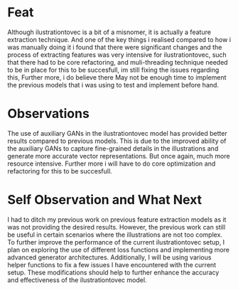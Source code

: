 # Feat

Although ilustrationtovec is a bit of a misnomer, it is actually a feature extraction technique. And one of the key things i realised compared to how i was manually doing it
i found that there were significant changes and the process of extracting
features was very intensive for ilustrationtovec, such that there had to be core
refactoring, and muli-threading technique needed to be in place for this to be
succesfull, im still fixing the issues regarding this, Further more, i do
believe there May not be enough time to implement the previous models that i was
using to test and implement before hand.

# Observations

The use of auxiliary GANs in the ilustrationtovec model has provided better results compared to previous models. This is due to the improved ability of the auxiliary GANs to capture fine-grained details in the illustrations and generate more accurate vector representations.
But once again, much more resource intensive. Further more i will have to do
core optimization and refactoring for this to be succesfull.

# Self Observation and What Next

I had to ditch my previous work on previous feature extraction models as it was not providing the desired results. However, the previous work can still be useful in certain scenarios where the illustrations are not too complex. To further improve the performance of the current ilustrationtovec setup, I plan on exploring the use of different loss functions and implementing more advanced generator architectures. Additionally, I will be using various helper functions to fix a few issues I have encountered with the current setup. These modifications should help to further enhance the accuracy and effectiveness of the ilustrationtovec model.
